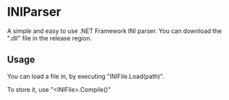 # INIParser
A simple and easy to use .NET Framework INI parser.
You can download the ".dll" file in the release region.

## Usage
You can load a file in, by executing "INIFile.Load(path)".

To store it, use "\<INIFile\>.Compile()"
